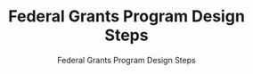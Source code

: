 ---
layout: resources-landing
title: "Federal Grants Program Design Steps"
subtitle: "Federal Grants Program Design Steps"
filters: federal-financial-assistance uniform-guidance-2-cfr-200 training omb 2021
external_link: https://vimeo.com/490850178/a22ba21688
---
